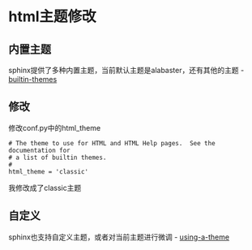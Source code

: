 
# html主题修改

## 内置主题

sphinx提供了多种内置主题，当前默认主题是alabaster，还有其他的主题 - [builtin-themes](http://www.sphinx-doc.org/en/master/usage/theming.html#builtin-themes)

## 修改

修改conf.py中的html_theme

    # The theme to use for HTML and HTML Help pages.  See the documentation for
    # a list of builtin themes.
    #
    html_theme = 'classic'

我修改成了classic主题

## 自定义

sphinx也支持自定义主题，或者对当前主题进行微调 - [using-a-theme](http://www.sphinx-doc.org/en/master/usage/theming.html#using-a-theme)
